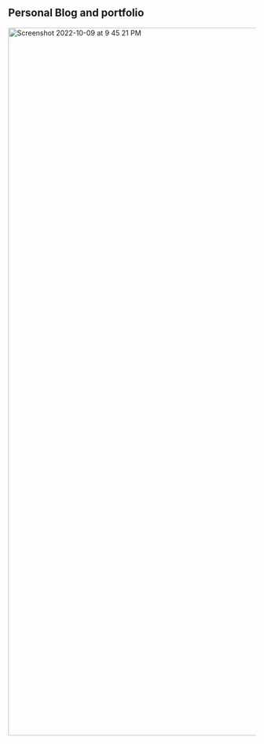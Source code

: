 ## Personal Blog and portfolio

<img width="1440" alt="Screenshot 2022-10-09 at 9 45 21 PM" src="https://user-images.githubusercontent.com/36494174/194767990-03db6131-3666-4b23-840b-0f643653a1a5.png">
